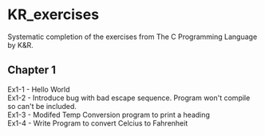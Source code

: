 # KR_exercises
Systematic completion of the exercises from The C Programming Language by K&amp;R.

## Chapter 1
Ex1-1 - Hello World  
Ex1-2 - Introduce bug with bad escape sequence. Program won't compile so can't be included.  
Ex1-3 - Modifed Temp Conversion program to print a heading  
Ex1-4 - Write Program to convert Celcius to Fahrenheit  





